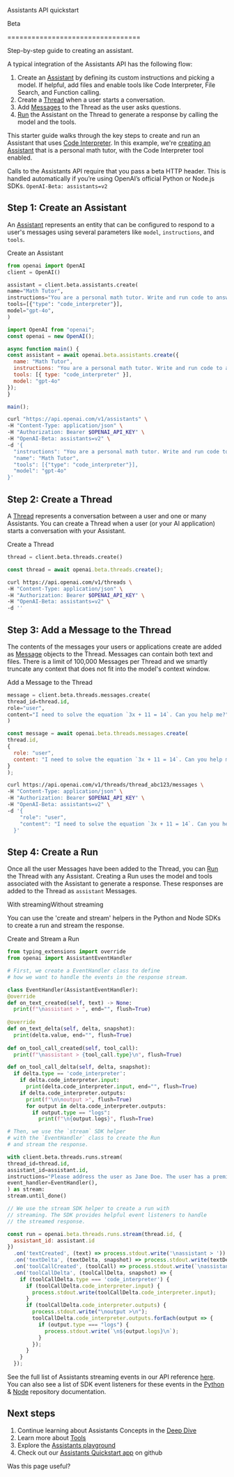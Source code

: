 Assistants API quickstart

Beta

=================================

Step-by-step guide to creating an assistant.

A typical integration of the Assistants API has the following flow:

1.  Create an [Assistant](/docs/api-reference/assistants/createAssistant) by defining its custom instructions and picking a model. If helpful, add files and enable tools like Code Interpreter, File Search, and Function calling.
2.  Create a [Thread](/docs/api-reference/threads) when a user starts a conversation.
3.  Add [Messages](/docs/api-reference/messages) to the Thread as the user asks questions.
4.  [Run](/docs/api-reference/runs) the Assistant on the Thread to generate a response by calling the model and the tools.

This starter guide walks through the key steps to create and run an Assistant that uses [Code Interpreter](/docs/assistants/tools/code-interpreter). In this example, we're [creating an Assistant](/docs/api-reference/assistants/createAssistant) that is a personal math tutor, with the Code Interpreter tool enabled.

Calls to the Assistants API require that you pass a beta HTTP header. This is handled automatically if you’re using OpenAI’s official Python or Node.js SDKs. `OpenAI-Beta: assistants=v2`

Step 1: Create an Assistant
---------------------------

An [Assistant](/docs/api-reference/assistants/object) represents an entity that can be configured to respond to a user's messages using several parameters like `model`, `instructions`, and `tools`.

Create an Assistant

```python
from openai import OpenAI
client = OpenAI()

assistant = client.beta.assistants.create(
name="Math Tutor",
instructions="You are a personal math tutor. Write and run code to answer math questions.",
tools=[{"type": "code_interpreter"}],
model="gpt-4o",
)
```

```javascript
import OpenAI from "openai";
const openai = new OpenAI();

async function main() {
const assistant = await openai.beta.assistants.create({
  name: "Math Tutor",
  instructions: "You are a personal math tutor. Write and run code to answer math questions.",
  tools: [{ type: "code_interpreter" }],
  model: "gpt-4o"
});
}

main();
```

```bash
curl "https://api.openai.com/v1/assistants" \
-H "Content-Type: application/json" \
-H "Authorization: Bearer $OPENAI_API_KEY" \
-H "OpenAI-Beta: assistants=v2" \
-d '{
  "instructions": "You are a personal math tutor. Write and run code to answer math questions.",
  "name": "Math Tutor",
  "tools": [{"type": "code_interpreter"}],
  "model": "gpt-4o"
}'
```

Step 2: Create a Thread
-----------------------

A [Thread](/docs/api-reference/threads/object) represents a conversation between a user and one or many Assistants. You can create a Thread when a user (or your AI application) starts a conversation with your Assistant.

Create a Thread

```python
thread = client.beta.threads.create()
```

```javascript
const thread = await openai.beta.threads.create();
```

```bash
curl https://api.openai.com/v1/threads \
-H "Content-Type: application/json" \
-H "Authorization: Bearer $OPENAI_API_KEY" \
-H "OpenAI-Beta: assistants=v2" \
-d ''
```

Step 3: Add a Message to the Thread
-----------------------------------

The contents of the messages your users or applications create are added as [Message](/docs/api-reference/messages/object) objects to the Thread. Messages can contain both text and files. There is a limit of 100,000 Messages per Thread and we smartly truncate any context that does not fit into the model's context window.

Add a Message to the Thread

```python
message = client.beta.threads.messages.create(
thread_id=thread.id,
role="user",
content="I need to solve the equation `3x + 11 = 14`. Can you help me?"
)
```

```javascript
const message = await openai.beta.threads.messages.create(
thread.id,
{
  role: "user",
  content: "I need to solve the equation `3x + 11 = 14`. Can you help me?"
}
);
```

```bash
curl https://api.openai.com/v1/threads/thread_abc123/messages \
-H "Content-Type: application/json" \
-H "Authorization: Bearer $OPENAI_API_KEY" \
-H "OpenAI-Beta: assistants=v2" \
-d '{
    "role": "user",
    "content": "I need to solve the equation `3x + 11 = 14`. Can you help me?"
  }'
```

Step 4: Create a Run
--------------------

Once all the user Messages have been added to the Thread, you can [Run](/docs/api-reference/runs/object) the Thread with any Assistant. Creating a Run uses the model and tools associated with the Assistant to generate a response. These responses are added to the Thread as `assistant` Messages.

With streamingWithout streaming

You can use the 'create and stream' helpers in the Python and Node SDKs to create a run and stream the response.

Create and Stream a Run

```python
from typing_extensions import override
from openai import AssistantEventHandler

# First, we create a EventHandler class to define
# how we want to handle the events in the response stream.

class EventHandler(AssistantEventHandler):    
@override
def on_text_created(self, text) -> None:
  print(f"\nassistant > ", end="", flush=True)
    
@override
def on_text_delta(self, delta, snapshot):
  print(delta.value, end="", flush=True)
    
def on_tool_call_created(self, tool_call):
  print(f"\nassistant > {tool_call.type}\n", flush=True)

def on_tool_call_delta(self, delta, snapshot):
  if delta.type == 'code_interpreter':
    if delta.code_interpreter.input:
      print(delta.code_interpreter.input, end="", flush=True)
    if delta.code_interpreter.outputs:
      print(f"\n\noutput >", flush=True)
      for output in delta.code_interpreter.outputs:
        if output.type == "logs":
          print(f"\n{output.logs}", flush=True)

# Then, we use the `stream` SDK helper 
# with the `EventHandler` class to create the Run 
# and stream the response.

with client.beta.threads.runs.stream(
thread_id=thread.id,
assistant_id=assistant.id,
instructions="Please address the user as Jane Doe. The user has a premium account.",
event_handler=EventHandler(),
) as stream:
stream.until_done()
```

```javascript
// We use the stream SDK helper to create a run with
// streaming. The SDK provides helpful event listeners to handle 
// the streamed response.

const run = openai.beta.threads.runs.stream(thread.id, {
  assistant_id: assistant.id
})
  .on('textCreated', (text) => process.stdout.write('\nassistant > '))
  .on('textDelta', (textDelta, snapshot) => process.stdout.write(textDelta.value))
  .on('toolCallCreated', (toolCall) => process.stdout.write(`\nassistant > ${toolCall.type}\n\n`))
  .on('toolCallDelta', (toolCallDelta, snapshot) => {
    if (toolCallDelta.type === 'code_interpreter') {
      if (toolCallDelta.code_interpreter.input) {
        process.stdout.write(toolCallDelta.code_interpreter.input);
      }
      if (toolCallDelta.code_interpreter.outputs) {
        process.stdout.write("\noutput >\n");
        toolCallDelta.code_interpreter.outputs.forEach(output => {
          if (output.type === "logs") {
            process.stdout.write(`\n${output.logs}\n`);
          }
        });
      }
    }
  });
```

See the full list of Assistants streaming events in our API reference [here](/docs/api-reference/assistants-streaming/events). You can also see a list of SDK event listeners for these events in the [Python](https://github.com/openai/openai-python/blob/main/helpers.md#assistant-events) & [Node](https://github.com/openai/openai-node/blob/master/helpers.md#assistant-events) repository documentation.

Next steps
----------

1.  Continue learning about Assistants Concepts in the [Deep Dive](/docs/assistants/deep-dive)
2.  Learn more about [Tools](/docs/assistants/tools)
3.  Explore the [Assistants playground](/playground?mode=assistant)
4.  Check out our [Assistants Quickstart app](https://github.com/openai/openai-assistants-quickstart) on github

Was this page useful?